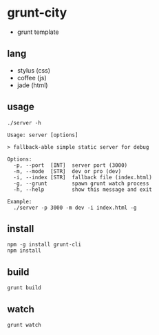 # grunt-city

* grunt template

## lang

* stylus (css)
* coffee (js)
* jade (html)

## usage

```
./server -h
```

```
Usage: server [options]

> fallback-able simple static server for debug

Options:
  -p, --port  [INT]  server port (3000)
  -m, --mode  [STR]  dev or pro (dev)
  -i, --index [STR]  fallback file (index.html)
  -g, --grunt        spawn grunt watch process
  -h, --help         show this message and exit

Example:
  ./server -p 3000 -m dev -i index.html -g
```

## install

```
npm -g install grunt-cli
npm install
```

## build

```
grunt build
```

## watch

```
grunt watch
```



